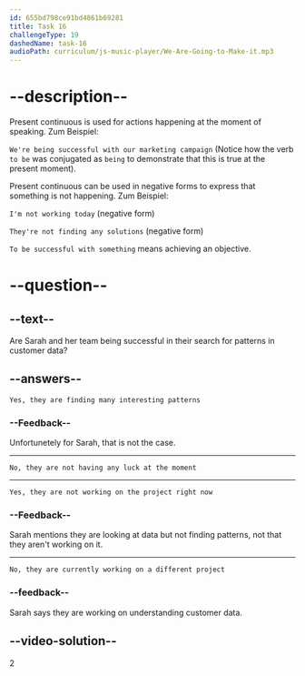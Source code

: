 ```yaml
---
id: 655bd798ce91bd4861b69281
title: Task 16
challengeType: 19
dashedName: task-16
audioPath: curriculum/js-music-player/We-Are-Going-to-Make-it.mp3
---
```


<!--
AUDIO REFERENCE: 
Sarah: Hi Bob! I'm looking at customer data to find patterns. We're trying to understand what our customers like and what they buy. We are not having any luck at the moment.
-->

# --description--

Present continuous is used for actions happening at the moment of speaking. Zum Beispiel:

`We're being successful with our marketing campaign` (Notice how the verb `to be` was conjugated as `being` to demonstrate that this is true at the present moment).

Present continuous can be used in negative forms to express that something is not happening. Zum Beispiel:

`I'm not working today` (negative form)

`They're not finding any solutions` (negative form)

`To be successful with something` means achieving an objective.

# --question--

## --text--

Are Sarah and her team being successful in their search for patterns in customer data?

## --answers--

`Yes, they are finding many interesting patterns`

### --Feedback--

Unfortunetely for Sarah, that is not the case.

---

`No, they are not having any luck at the moment`

---

`Yes, they are not working on the project right now`

### --Feedback--

Sarah mentions they are looking at data but not finding patterns, not that they aren't working on it.

---

`No, they are currently working on a different project`

### --feedback--

Sarah says they are working on understanding customer data.

## --video-solution--

2
